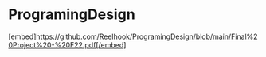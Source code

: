 # ProgramingDesign
[embed]https://github.com/Reelhook/ProgramingDesign/blob/main/Final%20Project%20-%20F22.pdf[/embed]
